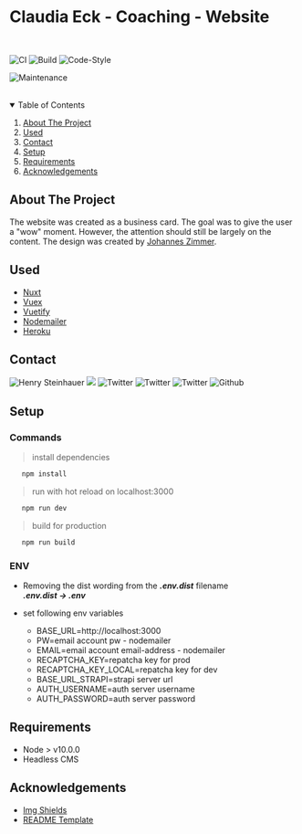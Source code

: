 <h1>Claudia Eck - Coaching - Website</h1>  
<br>

![CI][ci]
![Build][build]
![Code-Style][code-style]

![Maintenance][maintained-shield]
<br><br>

<details open="open">
  <summary>Table of Contents</summary>
  <ol>
    <li>
      <a href="#about-the-project">About The Project</a>
    </li>
    <li><a href="#used">Used</a></li>
    <li><a href="#contact">Contact</a></li>
    <li><a href="setup">Setup</a></li>
    <li><a href="#requirements">Requirements</a></li>    
    <li><a href="#acknowledgements">Acknowledgements</a></li>
  </ol>
</details>

## About The Project
The website was created as a business card. The goal was to give the user a "wow" moment. However, the attention should still be largely on the content. The design was created by [Johannes Zimmer](https://johannes-portfolio-9bd3ff97ac7e5035ea33.webflow.io/).

## Used
* [Nuxt](https://nuxtjs.org/)
* [Vuex](https://vuex.vuejs.org/)
* [Vuetify](https://vuetifyjs.com/)
* [Nodemailer](https://nodemailer.com/about/)
* [Heroku](https://www.heroku.com/)

## Contact
![Henry Steinhauer][link-name] [![][link-email]](https://github.com/H3nSte1n) ![Twitter][link-medium] ![Twitter][link-twitter] ![Twitter][link-reddit] ![Github][link-github]

## Setup
### Commands
   > install dependencies
```sh
   npm install
```
   > run with hot reload on localhost:3000
```sh
   npm run dev
```
   > build for production
```sh
   npm run build
```

### ENV
- Removing the dist wording from the ***.env.dist*** filename\
  ***.env.dist -> .env***


- set following env variables
   - BASE_URL=http://localhost:3000
   - PW=email account pw - nodemailer
   - EMAIL=email account email-address - nodemailer
   - RECAPTCHA_KEY=repatcha key for prod
   - RECAPTCHA_KEY_LOCAL=repatcha key for dev
   - BASE_URL_STRAPI=strapi server url
   - AUTH_USERNAME=auth server username
   - AUTH_PASSWORD=auth server password

## Requirements
* Node > v10.0.0
* Headless CMS

## Acknowledgements
* [Img Shields](https://shields.io)
* [README Template](https://github.com/othneildrew/Best-README-Template/blob/master/README.md)





<!--shield-styles-->
[style-plastic]: https://img.shields.io/badge/plastic-83A603.svg?style=plastic
[style-flat]: https://img.shields.io/badge/flat-83A603.svg?style=flat
[style-flat-square]: https://img.shields.io/badge/flat_square-83A603.svg?style=flat-square
[style-for-the-badge]: https://img.shields.io/badge/for_the_badge-83A603.svg?style=for-the-badge
[style-social]: https://img.shields.io/badge/social-83A603.svg?style=social

[logo-github]: https://img.shields.io/badge/logo-github.svg?logo=github
[logo-kotlin]: https://img.shields.io/badge/logo-kotlin.svg?logo=kotlin
[logo-medium]: https://img.shields.io/badge/logo-medium.svg?logo=medium

[logo-blue]: https://img.shields.io/badge/blue-83A603.svg?logo=github&logoColor=blue
[logo-green]: https://img.shields.io/badge/green-83A603.svg?logo=kotlin&logoColor=green
[logo-black]: https://img.shields.io/badge/black-83A603.svg?logo=medium&logoColor=black

[color-blue]: https://img.shields.io/badge/blue-83A603.svg?color=blue
[color-green]: https://img.shields.io/badge/green-83A603.svg?green=green
[color-black]: https://img.shields.io/badge/black-83A603.svg?color=black

[link-name]: https://img.shields.io/badge/Mail-informational?style=flat&logo=Minutemailer&logoColor=white&color=469C90
[link-email]: https://img.shields.io/badge/Mail-469C90.svg?link=https://github.com/
[link-twitter]: https://img.shields.io/badge/Twitter-469C90.svg?link=https://github.com/
[link-github]: https://img.shields.io/badge/Github-469C90.svg?link=https://github.com/
[link-medium]: https://img.shields.io/badge/Medium-469C90.svg?link=https://medium.com/
[link-reddit]: https://img.shields.io/badge/Reddit-469C90.svg?link=https://www.reddit.com/

<!--infos-->
[ci]: https://github.com/H3nSte1n/coverage-badge-creator/workflows/CI/badge.svg?style=flat
[build]: https://github.com/H3nSte1n/coverage-badge-creator/workflows/Build/badge.svg?style=flat
[code-style]: https://github.com/H3nSte1n/coverage-badge-creator/workflows/Code-Style/badge.svg?style=flat
[maintained-shield]: https://img.shields.io/badge/Maintained%3F-yes-green.svg?style=flat
[release-shield]: https://img.shields.io/github/release/H3nSte1n/coverage-badge-creator.svg?style=flat
[release-url]: https://GitHub.com/H3nSte1n/coverage-badge-creator/releases/
[issues-shield]: https://img.shields.io/github/issues/H3nSte1n/coverage-badge-creator.svg?style=flat
[issues-url]: https://github.com/H3nSte1n/coverage-badge-creator/issues
[license-shield]: https://img.shields.io/badge/License-MIT-yellow.svg?style=flat
[license-url]: https://github.com/H3nSte1n/coverage-badge-creator/blob/master/LICENSE
